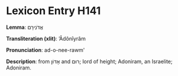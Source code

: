 # Lexicon Entry H141

**Lemma**: אֲדֹנִירָם

**Transliteration (xlit)**: ʼĂdônîyrâm

**Pronunciation**: ad-o-nee-rawm'

**Description**:
from אָדוֹן and רוּם; lord of height; Adoniram, an Israelite; Adoniram.
